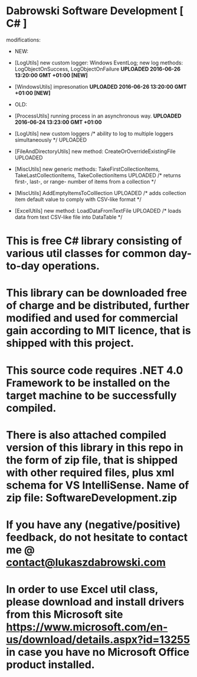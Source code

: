 # Dabrowski Software Development [ C# ]

modifications:
- NEW:
 - [LogUtils]  new custom logger: Windows EventLog; new log methods: LogObjectOnSuccess, LogObjectOnFailure
  <strong>UPLOADED 2016-06-26 13:20:00 GMT +01:00 [NEW]</strong>
 - [WindowsUtils]  impresonation <strong>UPLOADED 2016-06-26 13:20:00 GMT +01:00 [NEW]</strong> 

- OLD:
 - [ProcessUtils] running process in an asynchronous way. <strong>UPLOADED 2016-06-24 13:23:00 GMT +01:00</strong>
 - [LogUtils] new custom loggers /* ability to log to multiple loggers simultaneously */ UPLOADED
 - [FileAndDirectoryUtils] new method: CreateOrOverrideExistingFile UPLOADED
 - [MiscUtils] new generic methods: TakeFirstCollectionItems, TakeLastCollectionItems, TakeCollectionItems UPLOADED /* returns first-, last-, or range- number of items from a collection */
 - [MiscUtils] AddEmptyItemsToColllection UPLOADED /* adds collection item default value to comply with CSV-like format */
 - [ExcelUtils] new method: LoadDataFromTextFile UPLOADED /* loads data from text CSV-like file into DataTable */


# This is free C# library consisting of various util classes for common day-to-day operations.

# This library can be downloaded free of charge and be distributed, further modified and used for commercial gain according to MIT licence, that is shipped with this project.
  
# This source code requires .NET 4.0 Framework to be installed on the target machine to be successfully compiled.

# There is also attached compiled version of this library in this repo in the form of zip file, that is shipped with other required files, plus xml schema for VS IntelliSense. Name of zip file: SoftwareDevelopment.zip

# If you have any (negative/positive) feedback, do not hesitate to contact me @ contact@lukaszdabrowski.com

# In order to use Excel util class, please download and install drivers from this Microsoft site https://www.microsoft.com/en-us/download/details.aspx?id=13255 in case you have no Microsoft Office product installed.

